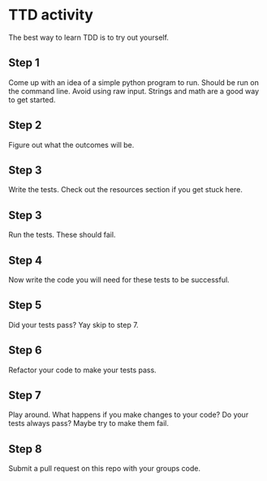 # TTD activity
The best way to learn TDD is to try out yourself.

## Step 1
Come up with an idea of a simple python program to run. Should be run on the command line. Avoid using raw input. Strings and math are a good way to get started.

## Step 2
Figure out what the outcomes will be.

## Step 3
Write the tests. Check out the resources section if you get stuck here.

## Step 3
Run the tests. These should fail.

## Step 4
Now write the code you will need for these tests to be successful.

## Step 5
Did your tests pass? Yay skip to step 7.

## Step 6
Refactor your code to make your tests pass.

## Step 7
Play around. What happens if you make changes to your code? Do your tests always pass? Maybe try to make them fail. 

## Step 8
Submit a pull request on this repo with your groups code.
